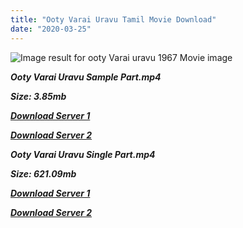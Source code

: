 ```yaml
---
title: "Ooty Varai Uravu Tamil Movie Download"
date: "2020-03-25"
---
```


![Image result for ooty Varai uravu 1967 Movie image](https://m.media-amazon.com/images/M/MV5BNzNlOWYxZmUtZjM0Yy00NTU0LTlkZTgtNGMxZjUzZTM2Y2ZmXkEyXkFqcGdeQXVyMjA4OTI5NDQ@._V1_.jpg)

**_Ooty Varai Uravu Sample Part.mp4_**

**_Size: 3.85mb_**

**_[Download Server 1](http://b5.wetransfer.vip/files/{cda5df2c15b60541c0c08958a9aa30b512670539b38ddb53042c71b1d10bc2b4}20Actor{cda5df2c15b60541c0c08958a9aa30b512670539b38ddb53042c71b1d10bc2b4}20Hits{cda5df2c15b60541c0c08958a9aa30b512670539b38ddb53042c71b1d10bc2b4}20Collection/Sivaji{cda5df2c15b60541c0c08958a9aa30b512670539b38ddb53042c71b1d10bc2b4}20Movies{cda5df2c15b60541c0c08958a9aa30b512670539b38ddb53042c71b1d10bc2b4}20Collections/Ooty{cda5df2c15b60541c0c08958a9aa30b512670539b38ddb53042c71b1d10bc2b4}20Varai{cda5df2c15b60541c0c08958a9aa30b512670539b38ddb53042c71b1d10bc2b4}20Uravu{cda5df2c15b60541c0c08958a9aa30b512670539b38ddb53042c71b1d10bc2b4}20(1967)/Ooty{cda5df2c15b60541c0c08958a9aa30b512670539b38ddb53042c71b1d10bc2b4}20Varai{cda5df2c15b60541c0c08958a9aa30b512670539b38ddb53042c71b1d10bc2b4}20Uravu{cda5df2c15b60541c0c08958a9aa30b512670539b38ddb53042c71b1d10bc2b4}20{cda5df2c15b60541c0c08958a9aa30b512670539b38ddb53042c71b1d10bc2b4}20Sample{cda5df2c15b60541c0c08958a9aa30b512670539b38ddb53042c71b1d10bc2b4}20HD.mp4)_**

**_[Download Server 2](http://b5.wetransfer.vip/files/{cda5df2c15b60541c0c08958a9aa30b512670539b38ddb53042c71b1d10bc2b4}20Actor{cda5df2c15b60541c0c08958a9aa30b512670539b38ddb53042c71b1d10bc2b4}20Hits{cda5df2c15b60541c0c08958a9aa30b512670539b38ddb53042c71b1d10bc2b4}20Collection/Sivaji{cda5df2c15b60541c0c08958a9aa30b512670539b38ddb53042c71b1d10bc2b4}20Movies{cda5df2c15b60541c0c08958a9aa30b512670539b38ddb53042c71b1d10bc2b4}20Collections/Ooty{cda5df2c15b60541c0c08958a9aa30b512670539b38ddb53042c71b1d10bc2b4}20Varai{cda5df2c15b60541c0c08958a9aa30b512670539b38ddb53042c71b1d10bc2b4}20Uravu{cda5df2c15b60541c0c08958a9aa30b512670539b38ddb53042c71b1d10bc2b4}20(1967)/Ooty{cda5df2c15b60541c0c08958a9aa30b512670539b38ddb53042c71b1d10bc2b4}20Varai{cda5df2c15b60541c0c08958a9aa30b512670539b38ddb53042c71b1d10bc2b4}20Uravu{cda5df2c15b60541c0c08958a9aa30b512670539b38ddb53042c71b1d10bc2b4}20{cda5df2c15b60541c0c08958a9aa30b512670539b38ddb53042c71b1d10bc2b4}20Sample{cda5df2c15b60541c0c08958a9aa30b512670539b38ddb53042c71b1d10bc2b4}20HD.mp4)_**

**_Ooty Varai Uravu Single Part.mp4_**

**_Size: 621.09mb_**

**_[Download Server 1](http://b5.wetransfer.vip/files/{cda5df2c15b60541c0c08958a9aa30b512670539b38ddb53042c71b1d10bc2b4}20Actor{cda5df2c15b60541c0c08958a9aa30b512670539b38ddb53042c71b1d10bc2b4}20Hits{cda5df2c15b60541c0c08958a9aa30b512670539b38ddb53042c71b1d10bc2b4}20Collection/Sivaji{cda5df2c15b60541c0c08958a9aa30b512670539b38ddb53042c71b1d10bc2b4}20Movies{cda5df2c15b60541c0c08958a9aa30b512670539b38ddb53042c71b1d10bc2b4}20Collections/Ooty{cda5df2c15b60541c0c08958a9aa30b512670539b38ddb53042c71b1d10bc2b4}20Varai{cda5df2c15b60541c0c08958a9aa30b512670539b38ddb53042c71b1d10bc2b4}20Uravu{cda5df2c15b60541c0c08958a9aa30b512670539b38ddb53042c71b1d10bc2b4}20(1967)/Ooty{cda5df2c15b60541c0c08958a9aa30b512670539b38ddb53042c71b1d10bc2b4}20Varai{cda5df2c15b60541c0c08958a9aa30b512670539b38ddb53042c71b1d10bc2b4}20Uravu{cda5df2c15b60541c0c08958a9aa30b512670539b38ddb53042c71b1d10bc2b4}20{cda5df2c15b60541c0c08958a9aa30b512670539b38ddb53042c71b1d10bc2b4}20Single{cda5df2c15b60541c0c08958a9aa30b512670539b38ddb53042c71b1d10bc2b4}20Part{cda5df2c15b60541c0c08958a9aa30b512670539b38ddb53042c71b1d10bc2b4}20HD.mp4)_**

**_[Download Server 2](http://b5.wetransfer.vip/files/{cda5df2c15b60541c0c08958a9aa30b512670539b38ddb53042c71b1d10bc2b4}20Actor{cda5df2c15b60541c0c08958a9aa30b512670539b38ddb53042c71b1d10bc2b4}20Hits{cda5df2c15b60541c0c08958a9aa30b512670539b38ddb53042c71b1d10bc2b4}20Collection/Sivaji{cda5df2c15b60541c0c08958a9aa30b512670539b38ddb53042c71b1d10bc2b4}20Movies{cda5df2c15b60541c0c08958a9aa30b512670539b38ddb53042c71b1d10bc2b4}20Collections/Ooty{cda5df2c15b60541c0c08958a9aa30b512670539b38ddb53042c71b1d10bc2b4}20Varai{cda5df2c15b60541c0c08958a9aa30b512670539b38ddb53042c71b1d10bc2b4}20Uravu{cda5df2c15b60541c0c08958a9aa30b512670539b38ddb53042c71b1d10bc2b4}20(1967)/Ooty{cda5df2c15b60541c0c08958a9aa30b512670539b38ddb53042c71b1d10bc2b4}20Varai{cda5df2c15b60541c0c08958a9aa30b512670539b38ddb53042c71b1d10bc2b4}20Uravu{cda5df2c15b60541c0c08958a9aa30b512670539b38ddb53042c71b1d10bc2b4}20{cda5df2c15b60541c0c08958a9aa30b512670539b38ddb53042c71b1d10bc2b4}20Single{cda5df2c15b60541c0c08958a9aa30b512670539b38ddb53042c71b1d10bc2b4}20Part{cda5df2c15b60541c0c08958a9aa30b512670539b38ddb53042c71b1d10bc2b4}20HD.mp4)_**
